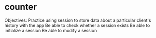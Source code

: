 # counter
Objectives: Practice using session to store data about a particular client's history with the app Be able to check whether a session exists Be able to initialize a session Be able to modify a session
